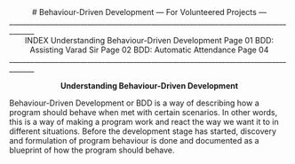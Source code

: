 <center>
# Behaviour-Driven Development     
— For Volunteered Projects —  
</center>
_____________________________________________________________________________________                      
<center>INDEX   
Understanding Behaviour-Driven Development               Page 01                  
BDD: Assisting Varad Sir                                 Page 02                  
BDD: Automatic Attendance                                Page 04</center>                                       
_____________________________________________________________________________________                                           

<center>

**Understanding Behaviour-Driven Development**

</center>

Behaviour-Driven Development or BDD is a way of describing how a program should behave when met with certain scenarios. In other words, this is a way of making a program work and react the way we want it to in different situations. Before the development stage has started, discovery and formulation of program behaviour is done and documented as a blueprint of how the program should behave.
